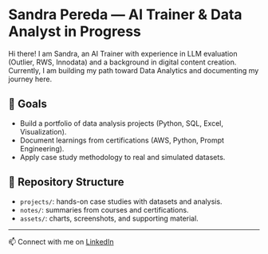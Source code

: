 # Sandra Pereda — AI Trainer & Data Analyst in Progress

Hi there! I am Sandra, an AI Trainer with experience in LLM evaluation (Outlier, RWS, Innodata) and a background in digital content creation.  
Currently, I am building my path toward Data Analytics and documenting my journey here.

## 🚀 Goals
- Build a portfolio of data analysis projects (Python, SQL, Excel, Visualization).
- Document learnings from certifications (AWS, Python, Prompt Engineering).
- Apply case study methodology to real and simulated datasets.

## 📂 Repository Structure
- `projects/`: hands-on case studies with datasets and analysis.
- `notes/`: summaries from courses and certifications.
- `assets/`: charts, screenshots, and supporting material.

---
📫 Connect with me on [LinkedIn](https://linkedin.com/in/your-profile)
